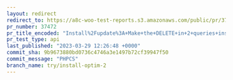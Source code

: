 ```yaml
---
layout: redirect
redirect_to: https://a8c-woo-test-reports.s3.amazonaws.com/public/pr/37472/api/index.html
pr_number: 37472
pr_title_encoded: "Install%2Fupdate%3A+Make+the+DELETE+in+2+queries+instead+of+60%2B"
pr_test_type: api
last_published: "2023-03-29 12:26:48 +0000"
commit_sha: 9b9673880bd0736c4746a3e1497b72cf39947f50
commit_message: "PHPCS"
branch_name: try/install-optim-2
---
```

